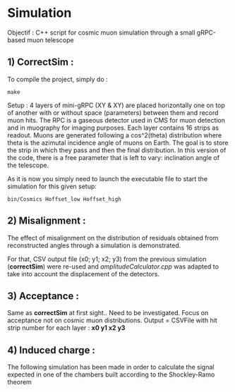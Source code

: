 # Simulation
Objectif : C++ script for cosmic muon simulation through a small gRPC-based muon telescope

## 1) CorrectSim : 

To compile the project, simply do :

```
make
```

Setup : 4 layers of mini-gRPC (XY & XY) are placed horizontally one on top of another with or without space (parameters) between them and record muon hits.
The RPC is a gaseous detector used in CMS for muon detection and in muography for imaging purposes. Each layer contains 16 strips as readout. Muons are generated following a cos^2(theta) distribution where theta is the azimutal incidence angle of muons on Earth. The goal is to store the strip in which they pass and then the final distribution. In this version of the code, there is a free parameter that is left to vary: inclination angle of the telescope.

As it is now you simply need to launch the executable file to start the simulation for this given setup:

```
bin/Cosmics Hoffset_low Hoffset_high
```

## 2) Misalignment :

The effect of misalignment on the distribution of residuals obtained from reconstructed angles through a simulation is demonstrated.

For that, CSV output file (x0; y1; x2; y3) from the previous simulation (**correctSim**) were re-used and *amplitudeCalculator.cpp* was adapted to take into account the displacement of the detectors.


## 3) Acceptance : 

Same as **correctSim** at first sight.. Need to be investigated.
Focus on acceptance not on cosmic muon distributions.
Output = CSVFile with hit strip number for each layer : **x0 y1 x2 y3**

## 4) Induced charge :

The following simulation has been made in order to calculate the signal expected in one of the
chambers built according to the Shockley-Ramo theorem
